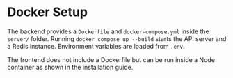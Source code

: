 # Docker Setup

The backend provides a `Dockerfile` and `docker-compose.yml` inside the `server/` folder.
Running `docker compose up --build` starts the API server and a Redis instance.
Environment variables are loaded from `.env`.

The frontend does not include a Dockerfile but can be run inside a Node container as shown in the installation guide.
